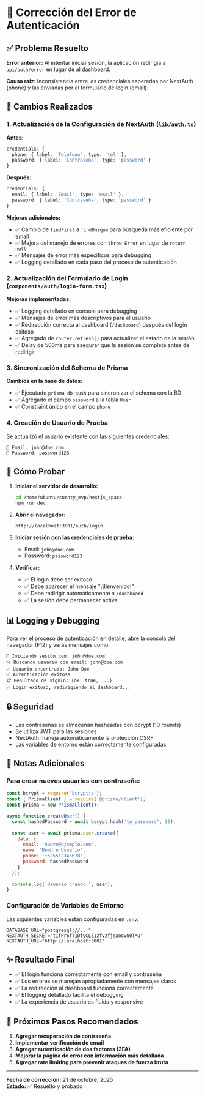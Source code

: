 # 🔧 Corrección del Error de Autenticación

## ✅ Problema Resuelto

**Error anterior:** Al intentar iniciar sesión, la aplicación redirigía a `api/auth/error` en lugar de al dashboard.

**Causa raíz:** Inconsistencia entre las credenciales esperadas por NextAuth (phone) y las enviadas por el formulario de login (email).

## 🔄 Cambios Realizados

### 1. Actualización de la Configuración de NextAuth (`lib/auth.ts`)

**Antes:**
```typescript
credentials: {
  phone: { label: 'Teléfono', type: 'tel' },
  password: { label: 'Contraseña', type: 'password' }
}
```

**Después:**
```typescript
credentials: {
  email: { label: 'Email', type: 'email' },
  password: { label: 'Contraseña', type: 'password' }
}
```

**Mejoras adicionales:**
- ✅ Cambio de `findFirst` a `findUnique` para búsqueda más eficiente por email
- ✅ Mejora del manejo de errores con `throw Error` en lugar de `return null`
- ✅ Mensajes de error más específicos para debugging
- ✅ Logging detallado en cada paso del proceso de autenticación

### 2. Actualización del Formulario de Login (`components/auth/login-form.tsx`)

**Mejoras implementadas:**
- ✅ Logging detallado en consola para debugging
- ✅ Mensajes de error más descriptivos para el usuario
- ✅ Redirección correcta al dashboard (`/dashboard`) después del login exitoso
- ✅ Agregado de `router.refresh()` para actualizar el estado de la sesión
- ✅ Delay de 500ms para asegurar que la sesión se complete antes de redirigir

### 3. Sincronización del Schema de Prisma

**Cambios en la base de datos:**
- ✅ Ejecutado `prisma db push` para sincronizar el schema con la BD
- ✅ Agregado el campo `password` a la tabla `User`
- ✅ Constraint único en el campo `phone`

### 4. Creación de Usuario de Prueba

Se actualizó el usuario existente con las siguientes credenciales:

```
📧 Email: john@doe.com
🔑 Password: password123
```

## 🧪 Cómo Probar

1. **Iniciar el servidor de desarrollo:**
   ```bash
   cd /home/ubuntu/cuenty_mvp/nextjs_space
   npm run dev
   ```

2. **Abrir el navegador:**
   ```
   http://localhost:3001/auth/login
   ```

3. **Iniciar sesión con las credenciales de prueba:**
   - Email: `john@doe.com`
   - Password: `password123`

4. **Verificar:**
   - ✅ El login debe ser exitoso
   - ✅ Debe aparecer el mensaje "¡Bienvenido!"
   - ✅ Debe redirigir automáticamente a `/dashboard`
   - ✅ La sesión debe permanecer activa

## 📊 Logging y Debugging

Para ver el proceso de autenticación en detalle, abre la consola del navegador (F12) y verás mensajes como:

```
🔄 Iniciando sesión con: john@doe.com
🔍 Buscando usuario con email: john@doe.com
✅ Usuario encontrado: John Doe
✅ Autenticación exitosa
📋 Resultado de signIn: {ok: true, ...}
✅ Login exitoso, redirigiendo al dashboard...
```

## 🔒 Seguridad

- Las contraseñas se almacenan hasheadas con bcrypt (10 rounds)
- Se utiliza JWT para las sesiones
- NextAuth maneja automáticamente la protección CSRF
- Las variables de entorno están correctamente configuradas

## 📝 Notas Adicionales

### Para crear nuevos usuarios con contraseña:

```javascript
const bcrypt = require('bcryptjs');
const { PrismaClient } = require('@prisma/client');
const prisma = new PrismaClient();

async function createUser() {
  const hashedPassword = await bcrypt.hash('tu_password', 10);
  
  const user = await prisma.user.create({
    data: {
      email: 'nuevo@ejemplo.com',
      name: 'Nombre Usuario',
      phone: '+525512345678',
      password: hashedPassword
    }
  });
  
  console.log('Usuario creado:', user);
}
```

### Configuración de Variables de Entorno

Las siguientes variables están configuradas en `.env`:

```env
DATABASE_URL="postgresql://..."
NEXTAUTH_SECRET="t1fPr6fT1DfyCLZ1zfvzfjeaoovG0TMu"
NEXTAUTH_URL="http://localhost:3001"
```

## ✨ Resultado Final

- ✅ El login funciona correctamente con email y contraseña
- ✅ Los errores se manejan apropiadamente con mensajes claros
- ✅ La redirección al dashboard funciona correctamente
- ✅ El logging detallado facilita el debugging
- ✅ La experiencia de usuario es fluida y responsive

## 🚀 Próximos Pasos Recomendados

1. **Agregar recuperación de contraseña**
2. **Implementar verificación de email**
3. **Agregar autenticación de dos factores (2FA)**
4. **Mejorar la página de error con información más detallada**
5. **Agregar rate limiting para prevenir ataques de fuerza bruta**

---

**Fecha de corrección:** 21 de octubre, 2025  
**Estado:** ✅ Resuelto y probado
